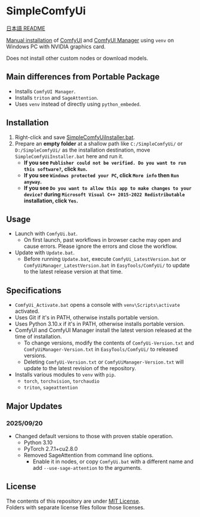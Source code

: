 ﻿# SimpleComfyUi

[日本語 README](README.md)

[Manual installation](https://github.com/comfyanonymous/ComfyUI?tab=readme-ov-file#manual-install-windows-linux) of [ComfyUI](https://github.com/comfyanonymous/ComfyUI) and [ComfyUI Manager](https://github.com/Comfy-Org/ComfyUI-Manager) using `venv` on Windows PC with NVIDIA graphics card.

Does not install other custom nodes or download models.

## Main differences from Portable Package

- Installs `ComfyUI Manager`.
- Installs `triton` and `SageAttention`.
- Uses `venv` instead of directly using `python_embeded`.

## Installation

1. Right-click and save [SimpleComfyUiInstaller.bat](https://github.com/Zuntan03/SimpleComfyUi/raw/main/SimpleComfyUi/SimpleComfyUiInstaller.bat?ver=0).
2. Prepare an **empty folder** at a shallow path like `C:/SimpleComfyUi/` or `D:/SimpleComfyUi/` as the installation destination, move `SimpleComfyUiInstaller.bat` here and run it.
	- **If you see `Publisher could not be verified. Do you want to run this software?`, click `Run`.**
	- **If you see `Windows protected your PC`, click `More info` then `Run anyway`.**
	- **If you see `Do you want to allow this app to make changes to your device?` during `Microsoft Visual C++ 2015-2022 Redistributable` installation, click `Yes`.**

## Usage

- Launch with `ComfyUi.bat`.
	- On first launch, past workflows in browser cache may open and cause errors. Please ignore the errors and close the workflow.
- Update with `Update.bat`.
	- Before running `Update.bat`, execute `ComfyUi_LatestVersion.bat` or `ComfyUiManager_LatestVersion.bat` in `EasyTools/ComfyUi/` to update to the latest release version at that time.

## Specifications

- `ComfyUi_Activate.bat` opens a console with `venv\Scripts\activate` activated.
- Uses Git if it's in PATH, otherwise installs portable version.
- Uses Python 3.10.x if it's in PATH, otherwise installs portable version.
- ComfyUI and ComfyUI Manager install the latest version released at the time of installation.
	- To change versions, modify the contents of `ComfyUi-Version.txt` and `ComfyUiManager-Version.txt` in `EasyTools/ComfyUi/` to released versions.
	- Deleting `ComfyUi-Version.txt` or `ComfyUiManager-Version.txt` will update to the latest revision of the repository.
- Installs various modules to `venv` with `pip`.
	- `torch`, `torchvision`, `torchaudio`
	- `triton`, `sageattention`

<!--
README.md を英訳して README_en.md を更新します。
-->

## Major Updates

### 2025/09/20

- Changed default versions to those with proven stable operation.
	- Python 3.10
	- PyTorch 2.7.1+cu2.8.0
	- Removed SageAttention from command line options.
		- Enable it in nodes, or copy `ComfyUi.bat` with a different name and add `--use-sage-attention` to the arguments.

## License

The contents of this repository are under [MIT License](./LICENSE.txt).  
Folders with separate license files follow those licenses.
